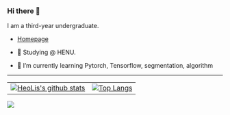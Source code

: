 ### Hi there 👋
I am a third-year undergraduate.

- [Homepage](https://Watermelon-henu.github.io/)

- 🔭 Studying @ HENU.
- 🌱 I’m currently learning Pytorch, Tensorflow, segmentation, algorithm
----

|||
|--|--|
|[![HeoLis's github stats](https://github-readme-stats.vercel.app/api?username=Watermelon-henu&theme=radical&count_private=true&hide=contribs)](https://github.com/anuraghazra/github-readme-stats) | [![Top Langs](https://github-readme-stats.vercel.app/api/top-langs/?username=Watermelon-henu&theme=radical&hide=Jupyter&layout=compact)](https://github.com/anuraghazra/github-readme-stats)|
![](https://raw.githubusercontent.com/Watermelon-henu/Watermelon-henu/main/assets/github-contribution-grid-snake.svg)
